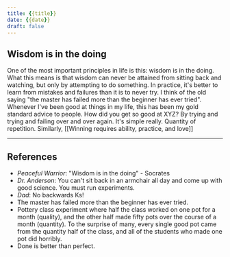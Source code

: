 ```yaml
---
title: {{title}}
date: {{date}}
draft: false
---
```


## Wisdom is in the doing
One of the most important principles in life is this: wisdom is in the doing. What this means is that wisdom can never be attained from sitting back and watching, but only by attempting to do something. In practice, it's better to learn from mistakes and failures than it is to never try. I think of the old saying "the master has failed more than the beginner has ever tried". Whenever I've been good at things in my life, this has been my gold standard advice to people. How did you get so good at XYZ? By trying and trying and failing over and over again. It's simple really. Quantity of repetition. Similarly, [[Winning requires ability, practice, and love]]

---
## References
- *Peaceful Warrior*: "Wisdom is in the doing" - Socrates
- *Dr. Anderson*: You can't sit back in an armchair all day and come up with good science. You must run experiments.
- *Dad*: No backwards Ks!
- The master has failed more than the beginner has ever tried.
- Pottery class experiment where half the class worked on one pot for a month (quality), and the other half made fifty pots over the course of a month (quantity). To the surprise of many, every single good pot came from the quantity half of the class, and all of the students who made one pot did horribly.
- Done is better than perfect.